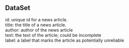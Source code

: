 ## DataSet 

id: unique id for a news article. <br>
title: the title of a news article. <br>
author: author of the news article <br> 
text: the text of the article; could be incomplete <br>
label: a label that marks the article as potentially unreliable <br>
